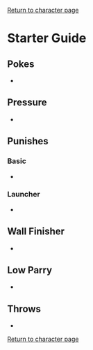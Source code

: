 [Return to character page](./index.md)  

# Starter Guide

## Pokes

- 

## Pressure

- 

## Punishes

### Basic

- 

### Launcher

- 

## Wall Finisher

- 

## Low Parry

- 

## Throws

- 

[Return to character page](./index.md)  
